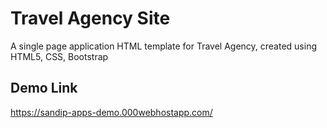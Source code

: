 # Travel Agency Site
A single page application HTML template for Travel Agency, created using HTML5, CSS, Bootstrap

## Demo Link
https://sandip-apps-demo.000webhostapp.com/

